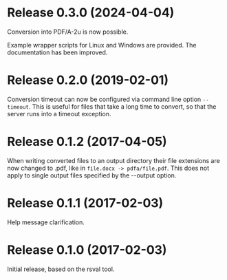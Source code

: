 # Release 0.3.0 (2024-04-04)

Conversion into PDF/A-2u is now possible.

Example wrapper scripts for Linux and Windows are provided. The documentation
has been improved.

# Release 0.2.0 (2019-02-01)

Conversion timeout can now be configured via command line option `--timeout`.
This is useful for files that take a long time to convert, so that the server
runs into a timeout exception.

# Release 0.1.2 (2017-04-05)

When writing converted files to an output directory their file extensions are
now changed to .pdf, like in `file.docx -> pdfa/file.pdf`. This does not apply
to single output files specified by the --output option.

# Release 0.1.1 (2017-02-03)

Help message clarification.

# Release 0.1.0 (2017-02-03)

Initial release, based on the rsval tool.
